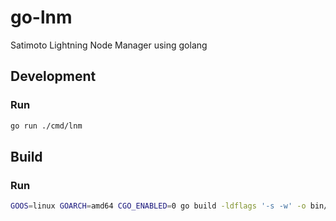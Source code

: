 # go-lnm
Satimoto Lightning Node Manager using golang

## Development

### Run
```bash
go run ./cmd/lnm
```

## Build

### Run
```bash
GOOS=linux GOARCH=amd64 CGO_ENABLED=0 go build -ldflags '-s -w' -o bin/main cmd/lnm/main.go
```